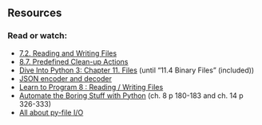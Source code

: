 ## Resources
### Read or watch:

 - [7.2. Reading and Writing Files](https://docs.python.org/3/tutorial/inputoutput.html#reading-and-writing-files)
 - [8.7. Predefined Clean-up Actions](https://docs.python.org/3/tutorial/errors.html#predefined-clean-up-actions)
 - [Dive Into Python 3: Chapter 11. Files](https://histo.ucsf.edu/BMS270/diveintopython3-r802.pdf) (until “11.4 Binary Files” (included))
 - [JSON encoder and decoder](https://docs.python.org/3/library/json.html)
 - [Learn to Program 8 : Reading / Writing Files](https://www.youtube.com/watch?v=EukxMIsNeqU)
 - [Automate the Boring Stuff with Python](https://automatetheboringstuff.com/) (ch. 8 p 180-183 and ch. 14 p 326-333)
 - [All about py-file I/O](https://techvidvan.com/tutorials/python-file-read-write/)
